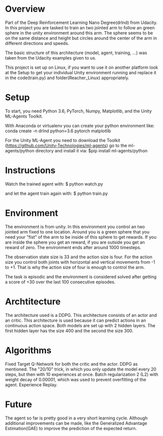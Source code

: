 # Overview
Part of the Deep Reinforcement Learning Nano Degree(drlnd) from Udacity.
In this project you are tasked to train an two jointed arm to follow an green sphere in the unity environment around this arm.
The sphere seems to be on the same distance and height but circles around the center of the arm in different directions and speeds.

The basic structure of this architecture (model, agent, training, ...) was taken from the Udacity examples given to us.

This project is set up on Linux, if you want to use it on another platform look at the Setup to get your individual Unity environment running and replace it in the code(train.py) and folder(Reacher_Linux) appropriately.

# Setup
To start, you need Python 3.6, PyTorch, Numpy, Matplotlib, and the Unity ML-Agents Toolkit.

With Anaconda or virtualenv you can create your python environment like:
conda create -n drlnd python=3.6 pytorch matplotlib

For the Unity ML-Agent you need to download the Toolkit (https://github.com/Unity-Technologies/ml-agents) go to the ml-agents/python directory and install it via:
    $pip install ml-agents/python

    
# Instructions

Watch the trained agent with:
$ python watch.py

and let the agent train again with:
$ python train.py


# Environment

The environment is from unity.
In this environment you control an two jointed arm fixed to one location.
Around you is a green sphere that you need your "fist" of the arm to be inside of this sphere to get rewards.
If you are inside the sphere you get an reward, if you are outside you get an reward of zero.
The environment ends after around 1000 timesteps.

The observation state size is 33 and the action size is four.
For the action size you control both joints with horizontal and vertical movements from -1 to +1. That is why the action size of four is enough to control the arm.

The task is episodic and the environment is considered solved after getting a score of +30 over the last 100 consecutive episodes.


# Archtitecture

The architecture used is a DDPG. This architecture consists of an actor and an critic. 
This architecture is used because it can predict actions in an continuous action space.
Both models are set up with 2 hidden layers. The first hidden layer has the size 400 and the second the size 300.

# Algorithms

Fixed Target Q-Network for both the critic and the actor.
DDPG as mentioned.
The "20/10" trick, in which you only update the model every 20 steps, but then with 10 experiences at once.
Batch regularization 2 (L2) with weight decay of 0.00001, which was used to prevent overfitting of the agent.
Experience Replay.


# Future

The agent so far is pretty good in a very short learning cycle.
Although additional improvements can be made, like the Generalized Advantage Estimation(GAE) to improve the prediction of the expected return.
